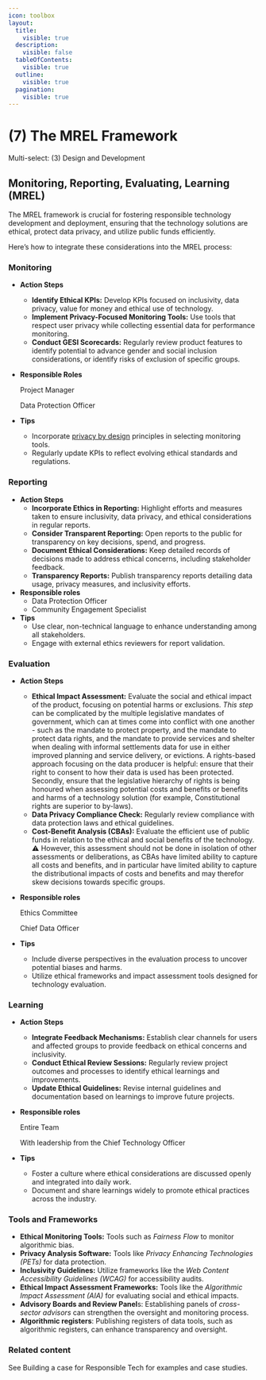 ```yaml
---
icon: toolbox
layout:
  title:
    visible: true
  description:
    visible: false
  tableOfContents:
    visible: true
  outline:
    visible: true
  pagination:
    visible: true
---
```


# (7) The MREL Framework

Multi-select: (3) Design and Development

## Monitoring, Reporting, Evaluating, Learning (MREL)

The MREL framework is crucial for fostering responsible technology development and deployment, ensuring that the technology solutions are ethical, protect data privacy, and utilize public funds efficiently.

Here’s how to integrate these considerations into the MREL process:

### Monitoring

* **Action Steps**
  * **Identify Ethical KPIs:** Develop KPIs focused on inclusivity, data privacy, value for money and ethical use of technology.
  * **Implement Privacy-Focused Monitoring Tools:** Use tools that respect user privacy while collecting essential data for performance monitoring.
  * **Conduct GESI Scorecards:** Regularly review product features to identify potential to advance gender and social inclusion considerations, or identify risks of exclusion of specific groups.
*   **Responsible Roles**

    Project Manager

    Data Protection Officer
* **Tips**
  * Incorporate [privacy by design](https://www.notion.so/Design-and-Development-6ee7f7a2eb7c4adfa5a128dca84b8154?pvs=21) principles in selecting monitoring tools.
  * Regularly update KPIs to reflect evolving ethical standards and regulations.

### Reporting

* **Action Steps**
  * **Incorporate Ethics in Reporting:** Highlight efforts and measures taken to ensure inclusivity, data privacy, and ethical considerations in regular reports.
  * **Consider Transparent Reporting:** Open reports to the public for transparency on key decisions, spend, and progress.
  * **Document Ethical Considerations:** Keep detailed records of decisions made to address ethical concerns, including stakeholder feedback.
  * **Transparency Reports:** Publish transparency reports detailing data usage, privacy measures, and inclusivity efforts.
* **Responsible roles**
  * Data Protection Officer
  * Community Engagement Specialist
* **Tips**
  * Use clear, non-technical language to enhance understanding among all stakeholders.
  * Engage with external ethics reviewers for report validation.

### Evaluation

* **Action Steps**
  * **Ethical Impact Assessment:** Evaluate the social and ethical impact of the product, focusing on potential harms or exclusions. _This step_ can be complicated by the multiple legislative mandates of government, which can at times come into conflict with one another - such as the mandate to protect property, and the mandate to protect data rights, and the mandate to provide services and shelter when dealing with informal settlements data for use in either improved planning and service delivery, or evictions. A rights-based approach focusing on the data producer is helpful: ensure that their right to consent to how their data is used has been protected. Secondly, ensure that the legislative hierarchy of rights is being honoured when assessing potential costs and benefits or benefits and harms of a technology solution (for example, Constitutional rights are superior to by-laws).
  * **Data Privacy Compliance Check:** Regularly review compliance with data protection laws and ethical guidelines.
  * **Cost-Benefit Analysis (CBAs):** Evaluate the efficient use of public funds in relation to the ethical and social benefits of the technology. ⚠️ However, this assessment should not be done in isolation of other assessments or deliberations, as CBAs have limited ability to capture all costs and benefits, and in particular have limited ability to capture the distributional impacts of costs and benefits and may therefor skew decisions towards specific groups.
*   **Responsible roles**

    Ethics Committee

    Chief Data Officer
* **Tips**
  * Include diverse perspectives in the evaluation process to uncover potential biases and harms.
  * Utilize ethical frameworks and impact assessment tools designed for technology evaluation.

### Learning

* **Action Steps**
  * **Integrate Feedback Mechanisms:** Establish clear channels for users and affected groups to provide feedback on ethical concerns and inclusivity.
  * **Conduct Ethical Review Sessions:** Regularly review project outcomes and processes to identify ethical learnings and improvements.
  * **Update Ethical Guidelines:** Revise internal guidelines and documentation based on learnings to improve future projects.
*   **Responsible roles**

    Entire Team

    With leadership from the Chief Technology Officer
* **Tips**
  * Foster a culture where ethical considerations are discussed openly and integrated into daily work.
  * Document and share learnings widely to promote ethical practices across the industry.

### Tools and Frameworks

* **Ethical Monitoring Tools:** Tools such as _Fairness Flow_ to monitor algorithmic bias.
* **Privacy Analysis Software:** Tools like _Privacy Enhancing Technologies (PETs)_ for data protection.
* **Inclusivity Guidelines:** Utilize frameworks like the _Web Content Accessibility Guidelines (WCAG)_ for accessibility audits.
* **Ethical Impact Assessment Frameworks:** Tools like the _Algorithmic Impact Assessment (AIA)_ for evaluating social and ethical impacts.
* **Advisory Boards and Review Panel**s: Establishing panels of _cross-sector advisors_ can strengthen the oversight and monitoring process.
* **Algorithmic registers**: Publishing registers of data tools, such as algorithmic registers, can enhance transparency and oversight.

### Related content

See Building a case for Responsible Tech for examples and case studies.
